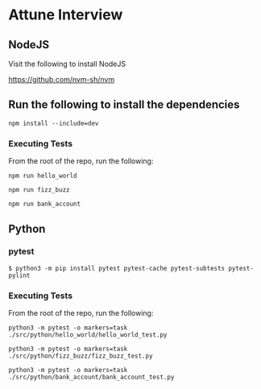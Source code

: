 # Attune Interview

## NodeJS

Visit the following to install NodeJS

https://github.com/nvm-sh/nvm

## Run the following to install the dependencies

`npm install --include=dev`

### Executing Tests

From the root of the repo, run the following:

`npm run hello_world`

`npm run fizz_buzz`

`npm run bank_account`

## Python

### pytest

```
$ python3 -m pip install pytest pytest-cache pytest-subtests pytest-pylint
```

### Executing Tests

From the root of the repo, run the following:

`python3 -m pytest -o markers=task ./src/python/hello_world/hello_world_test.py`

`python3 -m pytest -o markers=task ./src/python/fizz_buzz/fizz_buzz_test.py`

`python3 -m pytest -o markers=task ./src/python/bank_account/bank_account_test.py`
